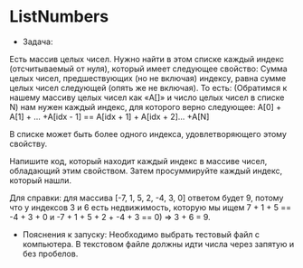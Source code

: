 # ListNumbers

- Задача:

Есть массив целых чисел. Нужно найти в этом списке каждый индекс (отсчитываемый от нуля), который имеет следующее свойство:
Сумма целых чисел, предшествующих (но не включая) индексу, равна сумме целых чисел следующей (опять же не включая).
То есть: (Обратимся к нашему массиву целых чисел как «A[]» и число целых чисел в списке N) нам нужен каждый индекс, для которого
верно следующее:
A[0] + A[1] + ... +A[idx - 1] == A[idx + 1] + A[idx + 2]... +A[N]

В списке может быть более одного индекса, удовлетворяющего этому свойству.

Напишите код, который находит каждый индекс в массиве чисел, обладающий этим свойством.
Затем просуммируйте каждый индекс, который нашли.

Для справки: для массива [-7, 1, 5, 2, -4, 3, 0] ответом будет 9, потому что у индексов 3 и 6 есть недвижимость, которую мы ищем
7 + 1 + 5 == -4 + 3 + 0 и -7 + 1 + 5 + 2 + -4 + 3 == 0) => 3 + 6 = 9.

- Пояснения к запуску:
Необходимо выбрать тестовый файл с компьютера.
В текстовом файле должны идти числа через запятую и без пробелов.

